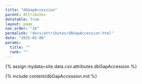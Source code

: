 ```yaml
---
title: "dbGapAccession"
parent: Attributes
datatable: true
layout: page
nav_order: "26"
permalink: "docs/attributes/dbGapAccession.html"
date: "2025-02-06"
params:
  title: ""
  rank: ""
---
```

{% assign mydata=site.data.csv.attributes.dbGapAccession %} 

{% include content/dbGapAccession.md %}
